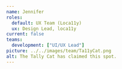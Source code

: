 ```yaml
---
name: Jennifer
roles:
  default: UX Team (Loca11y)
  ux: Design Lead, loca11y
current: false
teams:
  development: ["UI/UX Lead"]
picture: ../../images/team/Ta11yCat.png
alt: The Tally Cat has claimed this spot.
---
```

